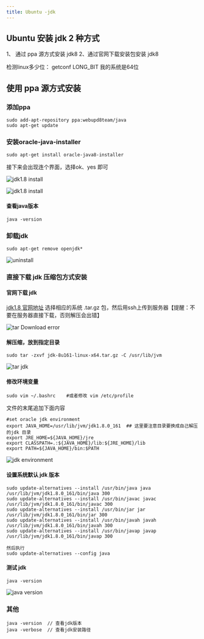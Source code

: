 ```yaml
---
title: Ubuntu -jdk
---
```

## Ubuntu 安装 jdk 2 种方式

1、 通过 ppa 源方式安装 jdk8
2、通过官网下载安装包安装 jdk8

检测linux多少位： getconf LONG_BIT    我的系统是64位

## 使用 ppa 源方式安装

### 添加ppa

```
sudo add-apt-repository ppa:webupd8team/java
sudo apt-get update
```

### 安装oracle-java-installer

```
sudo apt-get install oracle-java8-installer
```

接下来会出现连个界面，选择ok、yes 即可

![jdk1.8 install](/img/ubuntu/jdk/installer.png "jdk1.8 install")

![jdk1.8 install](/img/ubuntu/jdk/installer.png "jdk1.8 install02")

#### 查看java版本

```
java -version
```

### 卸载jdk

```
sudo apt-get remove openjdk*
```

![uninstall](/img/ubuntu/jdk/uninstall.png "uninstall")

### 直接下载 jdk 压缩包方式安装

#### 官网下载 jdk

[jdk1.8 官网地址](http://www.oracle.com/technetwork/java/javase/downloads/java-archive-javase8-2177648.html "jdk1.8 官网地址")    选择相应的系统 .tar.gz 包，然后用ssh上传到服务器【提醒：不要在服务器直接下载，否则解压会出错】

![tar Download error](/img/ubuntu/jdk/tar_download_error.png "tar Download error")

#### 解压缩，放到指定目录

```
sudo tar -zxvf jdk-8u161-linux-x64.tar.gz -C /usr/lib/jvm
```

![tar jdk](/img/ubuntu/jdk/tar_jdk.png "tar jdk")

#### 修改环境变量

```
sudo vim ~/.bashrc    #或者修改 vim /etc/profile
```

文件的末尾追加下面内容

```
#set oracle jdk environment
export JAVA_HOME=/usr/lib/jvm/jdk1.8.0_161  ## 这里要注意目录要换成自己解压的jdk 目录
export JRE_HOME=${JAVA_HOME}/jre  
export CLASSPATH=.:${JAVA_HOME}/lib:${JRE_HOME}/lib  
export PATH=${JAVA_HOME}/bin:$PATH  
```

![jdk environment](/img/ubuntu/jdk/jdk_environment.png "jdk environment")

#### 设置系统默认 jdk 版本

```
sudo update-alternatives --install /usr/bin/java java /usr/lib/jvm/jdk1.8.0_161/bin/java 300  
sudo update-alternatives --install /usr/bin/javac javac /usr/lib/jvm/jdk1.8.0_161/bin/javac 300  
sudo update-alternatives --install /usr/bin/jar jar /usr/lib/jvm/jdk1.8.0_161/bin/jar 300   
sudo update-alternatives --install /usr/bin/javah javah /usr/lib/jvm/jdk1.8.0_161/bin/javah 300   
sudo update-alternatives --install /usr/bin/javap javap /usr/lib/jvm/jdk1.8.0_161/bin/javap 300  

然后执行
sudo update-alternatives --config java
```

#### 测试 jdk

```
java -version
```

![java version](/img/ubuntu/jdk/java_version.png "java version" )



###  其他

```
java -version  // 查看jdk版本
java -verbose  // 查看jdk安装路径
```


































